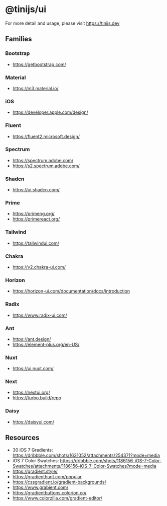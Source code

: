 # @tinijs/ui

For more detail and usage, please visit <https://tinijs.dev>

## Families

### Bootstrap

- https://getbootstrap.com/

### Material

- https://m3.material.io/

### iOS

- https://developer.apple.com/design/

### Fluent

- https://fluent2.microsoft.design/

### Spectrum

- https://spectrum.adobe.com/
- https://s2.spectrum.adobe.com/

### Shadcn

- https://ui.shadcn.com/

### Prime

- https://primeng.org/
- https://primereact.org/

### Tailwind

- https://tailwindui.com/

### Chakra

- https://v2.chakra-ui.com/

### Horizon

- https://horizon-ui.com/documentation/docs/introduction

### Radix

- https://www.radix-ui.com/

### Ant

- https://ant.design/
- https://element-plus.org/en-US/

### Nuxt

- https://ui.nuxt.com/

### Next

- https://nextui.org/
- https://turbo.build/repo

### Daisy

- https://daisyui.com/

## Resources

- 30 iOS 7 Gradients: https://dribbble.com/shots/1631052/attachments/254371?mode=media
- iOS 7 Color Swatches: https://dribbble.com/shots/1186156-iOS-7-Color-Swatches/attachments/1186156-iOS-7-Color-Swatches?mode=media
- https://gradient.style/
- https://gradienthunt.com/popular
- https://cssgradient.io/gradient-backgrounds/
- https://www.grabient.com/
- https://gradientbuttons.colorion.co/
- https://www.colorzilla.com/gradient-editor/